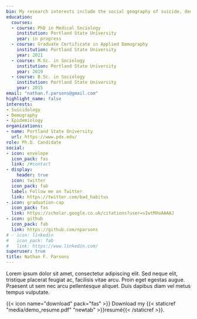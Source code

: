 ```yaml
---
bio: My research interests include the social geography of suicide, demography, and epidemiology.
education:
  courses:
  - course: PhD in Medical Sociology
    institution: Portland State University
    year: in progress
  - course: Graduate Certificate in Applied Demography
    institution: Portland State University
    year: 2021
  - course: M.Sc. in Sociology
    institution: Portland State University
    year: 2019
  - course: B.Sc. in Sociology
    institution: Portland State University
    year: 2015
email: "nathan.f.parsons@gmail.com"
highlight_name: false
interests:
- Suicidology
- Demography
- Epidemiology
organizations:
- name: Portland State University
  url: https://www.pdx.edu/
role: Ph.D. Candidate
social:
- icon: envelope
  icon_pack: fas
  link: /#contact
- display:
    header: true
  icon: twitter
  icon_pack: fab
  label: Follow me on Twitter
  link: https://twitter.com/bad_habitus
- icon: graduation-cap
  icon_pack: fas
  link: https://scholar.google.co.uk/citations?user=sIwtMXoAAAAJ
- icon: github
  icon_pack: fab
  link: https://github.com/nparsons
# - icon: linkedin
#   icon_pack: fab
#   link: https://www.linkedin.com/
superuser: true
title: Nathan F. Parsons
---
```


Lorem ipsum dolor sit amet, consectetur adipiscing elit. Sed neque elit, tristique placerat feugiat ac, facilisis vitae arcu. Proin eget egestas augue. Praesent ut sem nec arcu pellentesque aliquet. Duis dapibus diam vel metus tempus vulputate.

{{< icon name="download" pack="fas" >}} Download my {{< staticref "media/demo_resume.pdf" "newtab" >}}resumé{{< /staticref >}}.
